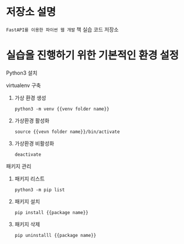 # 저장소 설명
`FastAPI를 이용한 파이썬 웹 개발` 책 실습 코드 저장소

# 실습을 진행하기 위한 기본적인 환경 설정
Python3 설치

virtualenv 구축
1. 가상 환경 생성
   ```
   python3 -m venv {{venv folder name}}
   ```
2. 가상환경 활성화
   ```
   source {{vevn folder name}}/bin/activate
   ```
3. 가상환경 비활성화
   ```
   deactivate
   ```

패키지 관리
1. 패키지 리스트
   ```
   python3 -m pip list
   ```
2. 패키지 설치
   ```
   pip install {{package name}}
   ```
3. 패키지 삭제
   ```
   pip uninstalll {{package name}}
   ```
